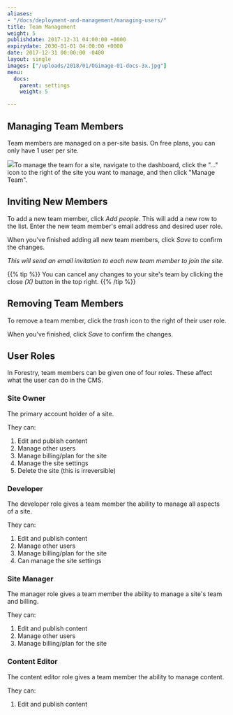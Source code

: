 ```yaml
---
aliases:
- "/docs/deployment-and-management/managing-users/"
title: Team Management
weight: 5
publishdate: 2017-12-31 04:00:00 +0000
expirydate: 2030-01-01 04:00:00 +0000
date: 2017-12-31 00:00:00 -0400
layout: single
images: ["/uploads/2018/01/OGimage-01-docs-3x.jpg"]
menu:
  docs:
    parent: settings
    weight: 5

---
```

## Managing Team Members

Team members are managed on a per-site basis. On free plans, you can only have 1 user per site.

![](/uploads/2018/01/40.png)To manage the team for a site, navigate to the dashboard, click the "..." icon to the right of the site you want to manage, and then click "Manage Team".

## Inviting New Members

To add a new team member, click _Add people_. This will add a new row to the list. Enter the new team member's email address and desired user role.

When you've finished adding all new team members, click _Save_ to confirm the changes.

_This will send an email invitation to each new team member to join the site._

{{% tip %}}
You can cancel any changes to your site's team by clicking the close _(X)_ button in the top right.
{{% /tip %}}

## Removing Team Members

To remove a team member, click the _trash_ icon to the right of their user role.

When you've finished, click _Save_ to confirm the changes.

## User Roles

In Forestry, team members can be given one of four roles. These affect what the user can do in the CMS.

### Site Owner

The primary account holder of a site.

They can:

1. Edit and publish content
2. Manage other users
3. Manage billing/plan for the site
4. Manage the site settings
5. Delete the site (this is irreversible)

### Developer

The developer role gives a team member the ability to manage all aspects of a site.

They can:

1. Edit and publish content
2. Manage other users
3. Manage billing/plan for the site
4. Can manage the site settings

### Site Manager

The manager role gives a team member the ability to manage a site's team and billing.

They can:

1. Edit and publish content
2. Manage other users
3. Manage billing/plan for the site

### Content Editor

The content editor role gives a team member the ability to manage content.

They can:

1. Edit and publish content